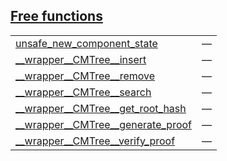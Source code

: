 
## [Free functions](./cartesian_merkle_tree-components-cmtree_component-cmtree_component-free_functions.md)

| | |
|:---|:---|
| [unsafe_new_component_state](./cartesian_merkle_tree-components-cmtree_component-cmtree_component-unsafe_new_component_state.md) | — |
| [__wrapper__CMTree__insert](./cartesian_merkle_tree-components-cmtree_component-cmtree_component-__wrapper__CMTree__insert.md) | — |
| [__wrapper__CMTree__remove](./cartesian_merkle_tree-components-cmtree_component-cmtree_component-__wrapper__CMTree__remove.md) | — |
| [__wrapper__CMTree__search](./cartesian_merkle_tree-components-cmtree_component-cmtree_component-__wrapper__CMTree__search.md) | — |
| [__wrapper__CMTree__get_root_hash](./cartesian_merkle_tree-components-cmtree_component-cmtree_component-__wrapper__CMTree__get_root_hash.md) | — |
| [__wrapper__CMTree__generate_proof](./cartesian_merkle_tree-components-cmtree_component-cmtree_component-__wrapper__CMTree__generate_proof.md) | — |
| [__wrapper__CMTree__verify_proof](./cartesian_merkle_tree-components-cmtree_component-cmtree_component-__wrapper__CMTree__verify_proof.md) | — |
